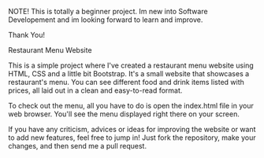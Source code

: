 NOTE! This is totally a beginner project. Im new into Software Developement and im looking forward to learn and improve. 

Thank You! 

Restaurant Menu Website

This is a simple project where I've created a restaurant menu website using HTML, CSS and a little bit Bootstrap. 
It's a small website that showcases a restaurant's menu. You can see different food and drink items listed with prices, all laid out in a clean and easy-to-read format.

To check out the menu, all you have to do is open the index.html file in your web browser. You'll see the menu displayed right there on your screen.

If you have any criticism, advices or ideas for improving the website or want to add new features, feel free to jump in! Just fork the repository, make your changes, and then send me a pull request.
 
